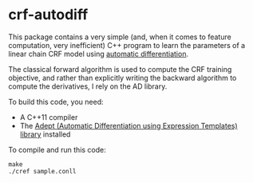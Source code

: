 crf-autodiff
============

This package contains a very simple (and, when it comes to feature computation, very inefficient) C++ program to learn the parameters of a linear chain CRF model using [automatic differentiation](http://en.wikipedia.org/wiki/Automatic_differentiation).

The classical forward algorithm is used to compute the CRF training objective, and rather than explicitly writing the backward algorithm to compute the derivatives, I rely on the AD library.

To build this code, you need:

 * A C++11 compiler
 * The [Adept (Automatic Differentiation using Expression Templates) library](http://www.met.reading.ac.uk/clouds/adept/) installed

To compile and run this code:

    make
    ./cref sample.conll


